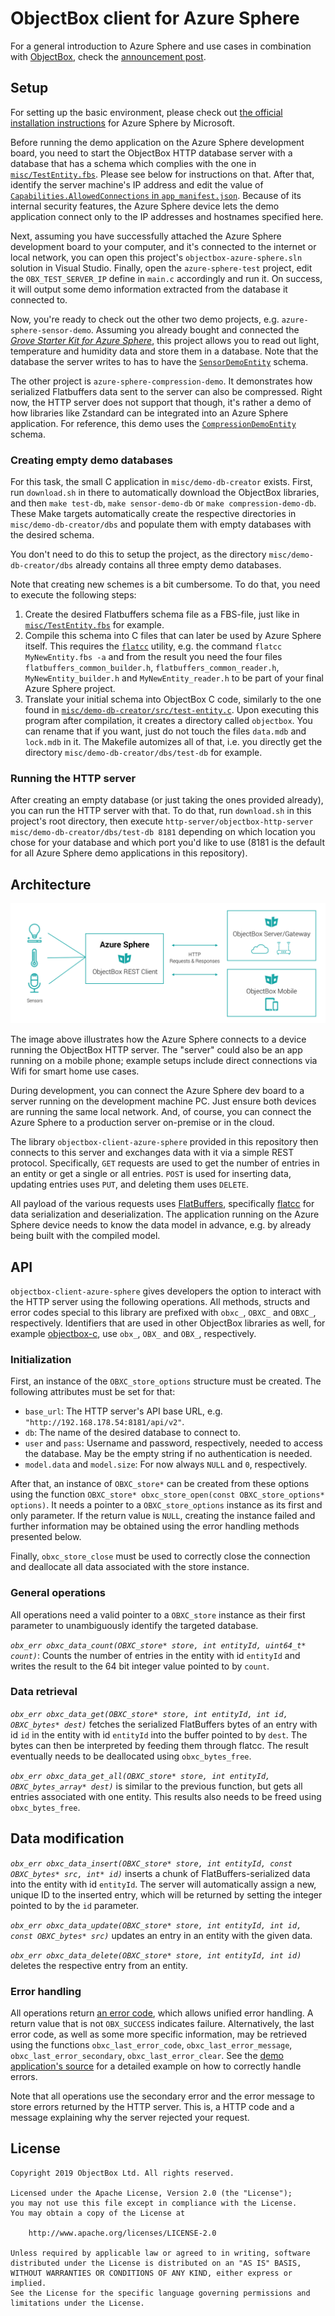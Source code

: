 # ObjectBox client for Azure Sphere

For a general introduction to Azure Sphere and use cases in combination with [ObjectBox](https://objectbox.io/), check the [announcement post](https://objectbox.io/objectbox-on-azure-sphere-efficient-handling-of-persistent-iot-data-on-tiny-devices/). 

## Setup

For setting up the basic environment, please check out [the official installation instructions](https://docs.microsoft.com/en-us/azure-sphere/install/overview) for Azure Sphere by Microsoft.

Before running the demo application on the Azure Sphere development board, you need to start the ObjectBox HTTP database server with a database that has a schema which complies with the one in [`misc/TestEntity.fbs`](misc/TestEntity.fbs). Please see below for instructions on that.
After that, identify the server machine's IP address and edit the value of [`Capabilities.AllowedConnections` in `app_manifest.json`](azure-sphere-test/app_manifest.json#L8).
Because of its internal security features, the Azure Sphere device lets the demo application connect only to the IP addresses and hostnames specified here.

Next, assuming you have successfully attached the Azure Sphere development board to your computer, and it's connected to the internet or local network, you can open this project's `objectbox-azure-sphere.sln` solution in Visual Studio.
Finally, open the `azure-sphere-test` project, edit the `OBX_TEST_SERVER_IP` define in `main.c` accordingly and run it.
On success, it will output some demo information extracted from the database it connected to.

Now, you're ready to check out the other two demo projects, e.g. `azure-sphere-sensor-demo`. Assuming you already bought and connected the [_Grove Starter Kit for Azure Sphere_](https://www.seeedstudio.com/Grove-Starter-Kit-for-Azure-Sphere-MT3620-Development-Kit-p-3150.html), this project allows you to read out light, temperature and humidity data and store them in a database. Note that the database the server writes to has to have the [`SensorDemoEntity`](misc/SensorDemoEntity.fbs) schema.

The other project is `azure-sphere-compression-demo`. It demonstrates how serialized Flatbuffers data sent to the server can also be compressed. Right now, the HTTP server does not support that though, it's rather a demo of how libraries like Zstandard can be integrated into an Azure Sphere application. For reference, this demo uses the [`CompressionDemoEntity`](misc/CompressionDemoEntity.fbs) schema.

### Creating empty demo databases

For this task, the small C application in `misc/demo-db-creator` exists. First, run `download.sh` in there to automatically download the ObjectBox libraries, and then `make test-db`, `make sensor-demo-db` or `make compression-demo-db`. These Make targets automatically create the respective directories in `misc/demo-db-creator/dbs` and populate them with empty databases with the desired schema.

You don't need to do this to setup the project, as the directory `misc/demo-db-creator/dbs` already contains all three empty demo databases.

Note that creating new schemes is a bit cumbersome. To do that, you need to execute the following steps:

1. Create the desired Flatbuffers schema file as a FBS-file, just like in [`misc/TestEntity.fbs`](misc/TestEntity.fbs) for example.
2. Compile this schema into C files that can later be used by Azure Sphere itself. This requires the [`flatcc`](https://github.com/dvidelabs/flatcc#quickstart) utility, e.g. the command `flatcc MyNewEntity.fbs -a` and from the result you need the four files `flatbuffers_common_builder.h`, `flatbuffers_common_reader.h`, `MyNewEntity_builder.h` and `MyNewEntity_reader.h` to be part of your final Azure Sphere project.
3. Translate your initial schema into ObjectBox C code, similarly to the one found in [`misc/demo-db-creator/src/test-entity.c`](misc/demo-db-creator/src/test-entity.c). Upon executing this program after compilation, it creates a directory called `objectbox`. You can rename that if you want, just do not touch the files `data.mdb` and `lock.mdb` in it. The Makefile automizes all of that, i.e. you directly get the directory `misc/demo-db-creator/dbs/test-db` for example.

### Running the HTTP server

After creating an empty database (or just taking the ones provided already), you can run the HTTP server with that. To do that, run `download.sh` in this project's root directory, then execute `http-server/objectbox-http-server misc/demo-db-creator/dbs/test-db 8181` depending on which location you chose for your database and which port you'd like to use (8181 is the default for all Azure Sphere demo applications in this repository).



## Architecture

![REST connection illustration](misc/azure-sphere-objectbox.png)

The image above illustrates how the Azure Sphere connects to a device running the ObjectBox HTTP server.
The "server" could also be an app running on a mobile phone;
example setups include direct connections via Wifi for smart home use cases.

During development, you can connect the Azure Sphere dev board to a server running on the development machine PC.
Just ensure both devices are running the same local network.
And, of course, you can connect the Azure Sphere to a production server on-premise or in the cloud.

The library `objectbox-client-azure-sphere` provided in this repository then connects to this server and exchanges data with it via a simple REST protocol.
Specifically, `GET` requests are used to get the number of entries in an entity or get a single or all entries.
`POST` is used for inserting data, updating entries uses `PUT`, and deleting them uses `DELETE`.

All payload of the various requests uses [FlatBuffers](https://google.github.io/flatbuffers/),
specifically [flatcc](https://github.com/dvidelabs/flatcc) for data serialization and deserialization.
The application running on the Azure Sphere device needs to know the data model in advance, e.g. by already being built with the compiled model.


## API

`objectbox-client-azure-sphere` gives developers the option to interact with the HTTP server using the following operations.
All methods, structs and error codes special to this library are prefixed with `obxc_`, `OBXC_` and `OBXC_`, respectively.
Identifiers that are used in other ObjectBox libraries as well, for example [objectbox-c](https://github.com/objectbox/objectbox-c),
use `obx_`, `OBX_` and `OBX_`, respectively.

### Initialization

First, an instance of the `OBXC_store_options` structure must be created. The following attributes must be set for that:

- `base_url`: The HTTP server's API base URL, e.g. `"http://192.168.178.54:8181/api/v2"`.
- `db`: The name of the desired database to connect to.
- `user` and `pass`: Username and password, respectively, needed to access the database.
  May be the empty string if no authentication is needed.
- `model.data` and `model.size`: For now always `NULL` and `0`, respectively.

After that, an instance of `OBXC_store*` can be created from these options using the function `OBXC_store* obxc_store_open(const OBXC_store_options* options)`.
It needs a pointer to a `OBXC_store_options` instance as its first and only parameter.
If the return value is `NULL`, creating the instance failed and further information may be obtained using the error handling methods presented below.

Finally, `obxc_store_close` must be used to correctly close the connection and deallocate all data associated with the store instance.


### General operations

All operations need a valid pointer to a `OBXC_store` instance as their first parameter to unambiguously identify the targeted database.

*`obx_err obxc_data_count(OBXC_store* store, int entityId, uint64_t* count)`*:
Counts the number of entries in the entity with id `entityId` and writes the result to the 64 bit integer value pointed to by `count`.


### Data retrieval

*`obx_err obxc_data_get(OBXC_store* store, int entityId, int id, OBXC_bytes* dest)`*
fetches the serialized FlatBuffers bytes of an entry with id `id` in the entity with id `entityId` into the buffer pointed to by `dest`.
The bytes can then be interpreted by feeding them through flatcc.
The result eventually needs to be deallocated using `obxc_bytes_free`.

*`obx_err obxc_data_get_all(OBXC_store* store, int entityId, OBXC_bytes_array* dest)`*
is similar to the previous function, but gets all entries associated with one entity.
This results also needs to be freed using `obxc_bytes_free`.


## Data modification

*`obx_err obxc_data_insert(OBXC_store* store, int entityId, const OBXC_bytes* src, int* id)`*
inserts a chunk of FlatBuffers-serialized data into the entity with id `entityId`.
The server will automatically assign a new, unique ID to the inserted entry, which will be returned by setting the integer pointed to by the `id` parameter.

*`obx_err obxc_data_update(OBXC_store* store, int entityId, int id, const OBXC_bytes* src)`* updates an entry in an entity with the given data.

*`obx_err obxc_data_delete(OBXC_store* store, int entityId, int id)`* deletes the respective entry from an entity.


### Error handling

All operations return [an error code](objectbox-client-azure-sphere/Inc/Public/objectbox.h#L42), which allows unified error handling.
A return value that is not `OBX_SUCCESS` indicates failure.
Alternatively, the last error code, as well as some more specific information, may be retrieved using the functions `obxc_last_error_code`, `obxc_last_error_message`, `obxc_last_error_secondary`, `obxc_last_error_clear`.
See the [demo application's source](azure-sphere-test/main.c) for a detailed example on how to correctly handle errors.

Note that all operations use the secondary error and the error message to store errors returned by the HTTP server.
This is, a HTTP code and a message explaining why the server rejected your request.

License
-------

    Copyright 2019 ObjectBox Ltd. All rights reserved.
    
    Licensed under the Apache License, Version 2.0 (the "License");
    you may not use this file except in compliance with the License.
    You may obtain a copy of the License at
    
        http://www.apache.org/licenses/LICENSE-2.0
    
    Unless required by applicable law or agreed to in writing, software
    distributed under the License is distributed on an "AS IS" BASIS,
    WITHOUT WARRANTIES OR CONDITIONS OF ANY KIND, either express or implied.
    See the License for the specific language governing permissions and
    limitations under the License.

